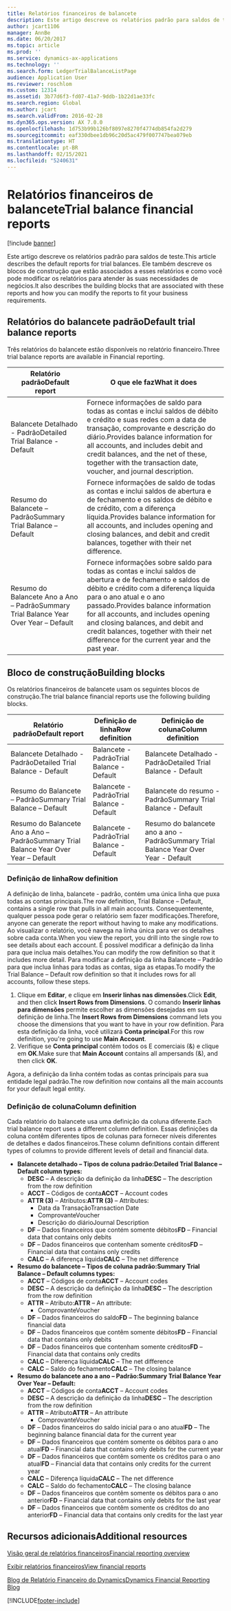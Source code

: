 ```yaml
---
title: Relatórios financeiros de balancete
description: Este artigo descreve os relatórios padrão para saldos de teste. Ele também descreve os blocos de construção que estão associados a esses relatórios e como você pode modificar os relatórios para atender às suas necessidades de negócios.
author: jcart1106
manager: AnnBe
ms.date: 06/20/2017
ms.topic: article
ms.prod: ''
ms.service: dynamics-ax-applications
ms.technology: ''
ms.search.form: LedgerTrialBalanceListPage
audience: Application User
ms.reviewer: roschlom
ms.custom: 12314
ms.assetid: 3b77d6f3-fd07-41a7-9ddb-1b22d1ae33fc
ms.search.region: Global
ms.author: jcart
ms.search.validFrom: 2016-02-28
ms.dyn365.ops.version: AX 7.0.0
ms.openlocfilehash: 1d753b99b126bf8097e8270f4774db854fa2d279
ms.sourcegitcommit: eaf330dbee1db96c20d5ac479f007747bea079eb
ms.translationtype: HT
ms.contentlocale: pt-BR
ms.lasthandoff: 02/15/2021
ms.locfileid: "5240631"
---
```

# <a name="trial-balance-financial-reports"></a><span data-ttu-id="afd55-104">Relatórios financeiros de balancete</span><span class="sxs-lookup"><span data-stu-id="afd55-104">Trial balance financial reports</span></span>

[!include [banner](../includes/banner.md)]

<span data-ttu-id="afd55-105">Este artigo descreve os relatórios padrão para saldos de teste.</span><span class="sxs-lookup"><span data-stu-id="afd55-105">This article describes the default reports for trial balances.</span></span> <span data-ttu-id="afd55-106">Ele também descreve os blocos de construção que estão associados a esses relatórios e como você pode modificar os relatórios para atender às suas necessidades de negócios.</span><span class="sxs-lookup"><span data-stu-id="afd55-106">It also describes the building blocks that are associated with these reports and how you can modify the reports to fit your business requirements.</span></span> 

<a name="default-trial-balance-reports"></a><span data-ttu-id="afd55-107">Relatórios do balancete padrão</span><span class="sxs-lookup"><span data-stu-id="afd55-107">Default trial balance reports</span></span>
-----------------------------

<span data-ttu-id="afd55-108">Três relatórios do balancete estão disponíveis no relatório financeiro.</span><span class="sxs-lookup"><span data-stu-id="afd55-108">Three trial balance reports are available in Financial reporting.</span></span>

| <span data-ttu-id="afd55-109">Relatório padrão</span><span class="sxs-lookup"><span data-stu-id="afd55-109">Default report</span></span>                                 | <span data-ttu-id="afd55-110">O que ele faz</span><span class="sxs-lookup"><span data-stu-id="afd55-110">What it does</span></span>                                                                                                                                                                                        |
|------------------------------------------------|-----------------------------------------------------------------------------------------------------------------------------------------------------------------------------------------------------|
| <span data-ttu-id="afd55-111">Balancete Detalhado - Padrão</span><span class="sxs-lookup"><span data-stu-id="afd55-111">Detailed Trial Balance - Default</span></span>               | <span data-ttu-id="afd55-112">Fornece informações de saldo para todas as contas e inclui saldos de débito e crédito e suas redes com a data de transação, comprovante e descrição do diário.</span><span class="sxs-lookup"><span data-stu-id="afd55-112">Provides balance information for all accounts, and includes debit and credit balances, and the net of these, together with the transaction date, voucher, and journal description.</span></span>                  |
| <span data-ttu-id="afd55-113">Resumo do Balancete – Padrão</span><span class="sxs-lookup"><span data-stu-id="afd55-113">Summary Trial Balance – Default</span></span>                | <span data-ttu-id="afd55-114">Fornece informações de saldo de todas as contas e inclui saldos de abertura e de fechamento e os saldos de débito e de crédito, com a diferença líquida.</span><span class="sxs-lookup"><span data-stu-id="afd55-114">Provides balance information for all accounts, and includes opening and closing balances, and debit and credit balances, together with their net difference.</span></span>                                        |
| <span data-ttu-id="afd55-115">Resumo do Balancete Ano a Ano – Padrão</span><span class="sxs-lookup"><span data-stu-id="afd55-115">Summary Trial Balance Year Over Year – Default</span></span> | <span data-ttu-id="afd55-116">Fornece informações sobre saldo para todas as contas e inclui saldos de abertura e de fechamento e saldos de débito e crédito com a diferença líquida para o ano atual e o ano passado.</span><span class="sxs-lookup"><span data-stu-id="afd55-116">Provides balance information for all accounts, and includes opening and closing balances, and debit and credit balances, together with their net difference for the current year and the past year.</span></span> |

## <a name="building-blocks"></a><span data-ttu-id="afd55-117">Bloco de construção</span><span class="sxs-lookup"><span data-stu-id="afd55-117">Building blocks</span></span>
<span data-ttu-id="afd55-118">Os relatórios financeiros de balancete usam os seguintes blocos de construção.</span><span class="sxs-lookup"><span data-stu-id="afd55-118">The trial balance financial reports use the following building blocks.</span></span>

| <span data-ttu-id="afd55-119">Relatório padrão</span><span class="sxs-lookup"><span data-stu-id="afd55-119">Default report</span></span>                                 | <span data-ttu-id="afd55-120">Definição de linha</span><span class="sxs-lookup"><span data-stu-id="afd55-120">Row definition</span></span>          | <span data-ttu-id="afd55-121">Definição de coluna</span><span class="sxs-lookup"><span data-stu-id="afd55-121">Column definition</span></span>                              |
|------------------------------------------------|-------------------------|------------------------------------------------|
| <span data-ttu-id="afd55-122">Balancete Detalhado - Padrão</span><span class="sxs-lookup"><span data-stu-id="afd55-122">Detailed Trial Balance - Default</span></span>               | <span data-ttu-id="afd55-123">Balancete - Padrão</span><span class="sxs-lookup"><span data-stu-id="afd55-123">Trial Balance - Default</span></span> | <span data-ttu-id="afd55-124">Balancete Detalhado - Padrão</span><span class="sxs-lookup"><span data-stu-id="afd55-124">Detailed Trial Balance - Default</span></span>               |
| <span data-ttu-id="afd55-125">Resumo do Balancete – Padrão</span><span class="sxs-lookup"><span data-stu-id="afd55-125">Summary Trial Balance – Default</span></span>                | <span data-ttu-id="afd55-126">Balancete - Padrão</span><span class="sxs-lookup"><span data-stu-id="afd55-126">Trial Balance - Default</span></span> | <span data-ttu-id="afd55-127">Balancete do resumo - Padrão</span><span class="sxs-lookup"><span data-stu-id="afd55-127">Summary Trial Balance - Default</span></span>                |
| <span data-ttu-id="afd55-128">Resumo do Balancete Ano a Ano – Padrão</span><span class="sxs-lookup"><span data-stu-id="afd55-128">Summary Trial Balance Year Over Year – Default</span></span> | <span data-ttu-id="afd55-129">Balancete - Padrão</span><span class="sxs-lookup"><span data-stu-id="afd55-129">Trial Balance - Default</span></span> | <span data-ttu-id="afd55-130">Resumo do balancete ano a ano - Padrão</span><span class="sxs-lookup"><span data-stu-id="afd55-130">Summary Trial Balance Year Over Year - Default</span></span> |

### <a name="row-definition"></a><span data-ttu-id="afd55-131">Definição de linha</span><span class="sxs-lookup"><span data-stu-id="afd55-131">Row definition</span></span>

<span data-ttu-id="afd55-132">A definição de linha, balancete - padrão, contém uma única linha que puxa todas as contas principais.</span><span class="sxs-lookup"><span data-stu-id="afd55-132">The row definition, Trial Balance – Default, contains a single row that pulls in all main accounts.</span></span> <span data-ttu-id="afd55-133">Consequentemente, qualquer pessoa pode gerar o relatório sem fazer modificações.</span><span class="sxs-lookup"><span data-stu-id="afd55-133">Therefore, anyone can generate the report without having to make any modifications.</span></span> <span data-ttu-id="afd55-134">Ao visualizar o relatório, você navega na linha única para ver os detalhes sobre cada conta.</span><span class="sxs-lookup"><span data-stu-id="afd55-134">When you view the report, you drill into the single row to see details about each account.</span></span> <span data-ttu-id="afd55-135">É possível modificar a definição da linha para que inclua mais detalhes.</span><span class="sxs-lookup"><span data-stu-id="afd55-135">You can modify the row definition so that it includes more detail.</span></span> <span data-ttu-id="afd55-136">Para modificar a definição da linha Balancete – Padrão para que inclua linhas para todas as contas, siga as etapas.</span><span class="sxs-lookup"><span data-stu-id="afd55-136">To modify the Trial Balance – Default row definition so that it includes rows for all accounts, follow these steps.</span></span>

1.  <span data-ttu-id="afd55-137">Clique em **Editar**, e clique em **Inserir linhas nas dimensões**.</span><span class="sxs-lookup"><span data-stu-id="afd55-137">Click **Edit**, and then click **Insert Rows from Dimensions**.</span></span> <span data-ttu-id="afd55-138">O comando **Inserir linhas para dimensões** permite escolher as dimensões desejadas em sua definição de linha.</span><span class="sxs-lookup"><span data-stu-id="afd55-138">The **Insert Rows from Dimensions** command lets you choose the dimensions that you want to have in your row definition.</span></span> <span data-ttu-id="afd55-139">Para esta definição da linha, você utilizará **Conta principal**.</span><span class="sxs-lookup"><span data-stu-id="afd55-139">For this row definition, you're going to use **Main Account**.</span></span>
2.  <span data-ttu-id="afd55-140">Verifique se **Conta principal** contém todos os E comerciais (&) e clique em **OK**.</span><span class="sxs-lookup"><span data-stu-id="afd55-140">Make sure that **Main Account** contains all ampersands (&), and then click **OK**.</span></span>

<span data-ttu-id="afd55-141">Agora, a definição da linha contém todas as contas principais para sua entidade legal padrão.</span><span class="sxs-lookup"><span data-stu-id="afd55-141">The row definition now contains all the main accounts for your default legal entity.</span></span>

### <a name="column-definition"></a><span data-ttu-id="afd55-142">Definição de coluna</span><span class="sxs-lookup"><span data-stu-id="afd55-142">Column definition</span></span>

<span data-ttu-id="afd55-143">Cada relatório do balancete usa uma definição da coluna diferente.</span><span class="sxs-lookup"><span data-stu-id="afd55-143">Each trial balance report uses a different column definition.</span></span> <span data-ttu-id="afd55-144">Essas definições da coluna contêm diferentes tipos de colunas para fornecer níveis diferentes de detalhes e dados financeiros.</span><span class="sxs-lookup"><span data-stu-id="afd55-144">These column definitions contain different types of columns to provide different levels of detail and financial data.</span></span>

-   <span data-ttu-id="afd55-145">**Balancete detalhado – Tipos de coluna padrão:**</span><span class="sxs-lookup"><span data-stu-id="afd55-145">**Detailed Trial Balance – Default column types:**</span></span>
    -   <span data-ttu-id="afd55-146">**DESC** – A descrição da definição da linha</span><span class="sxs-lookup"><span data-stu-id="afd55-146">**DESC** – The description from the row definition</span></span>
    -   <span data-ttu-id="afd55-147">**ACCT** – Códigos de conta</span><span class="sxs-lookup"><span data-stu-id="afd55-147">**ACCT** – Account codes</span></span>
    -   <span data-ttu-id="afd55-148">**ATTR (3)** – Atributos:</span><span class="sxs-lookup"><span data-stu-id="afd55-148">**ATTR (3)** – Attributes:</span></span>
        -   <span data-ttu-id="afd55-149">Data da Transação</span><span class="sxs-lookup"><span data-stu-id="afd55-149">Transaction Date</span></span>
        -   <span data-ttu-id="afd55-150">Comprovante</span><span class="sxs-lookup"><span data-stu-id="afd55-150">Voucher</span></span>
        -   <span data-ttu-id="afd55-151">Descrição do diário</span><span class="sxs-lookup"><span data-stu-id="afd55-151">Journal Description</span></span>
    -   <span data-ttu-id="afd55-152">**DF** – Dados financeiros que contém somente débitos</span><span class="sxs-lookup"><span data-stu-id="afd55-152">**FD** – Financial data that contains only debits</span></span>
    -   <span data-ttu-id="afd55-153">**DF** – Dados financeiros que contenham somente créditos</span><span class="sxs-lookup"><span data-stu-id="afd55-153">**FD** – Financial data that contains only credits</span></span>
    -   <span data-ttu-id="afd55-154">**CALC** – A diferença líquida</span><span class="sxs-lookup"><span data-stu-id="afd55-154">**CALC** – The net difference</span></span>
-   <span data-ttu-id="afd55-155">**Resumo do balancete – Tipos de coluna padrão:**</span><span class="sxs-lookup"><span data-stu-id="afd55-155">**Summary Trial Balance – Default columns types:**</span></span>
    -   <span data-ttu-id="afd55-156">**ACCT** – Códigos de conta</span><span class="sxs-lookup"><span data-stu-id="afd55-156">**ACCT** – Account codes</span></span>
    -   <span data-ttu-id="afd55-157">**DESC** – A descrição da definição da linha</span><span class="sxs-lookup"><span data-stu-id="afd55-157">**DESC** – The description from the row definition</span></span>
    -   <span data-ttu-id="afd55-158">**ATTR** – Atributo:</span><span class="sxs-lookup"><span data-stu-id="afd55-158">**ATTR** – An attribute:</span></span>
        -   <span data-ttu-id="afd55-159">Comprovante</span><span class="sxs-lookup"><span data-stu-id="afd55-159">Voucher</span></span>
    -   <span data-ttu-id="afd55-160">**DF** – Dados financeiros do saldo</span><span class="sxs-lookup"><span data-stu-id="afd55-160">**FD** – The beginning balance financial data</span></span>
    -   <span data-ttu-id="afd55-161">**DF** – Dados financeiros que contêm somente débitos</span><span class="sxs-lookup"><span data-stu-id="afd55-161">**FD** – Financial data that contains only debits</span></span>
    -   <span data-ttu-id="afd55-162">**DF** – Dados financeiros que contenham somente créditos</span><span class="sxs-lookup"><span data-stu-id="afd55-162">**FD** – Financial data that contains only credits</span></span>
    -   <span data-ttu-id="afd55-163">**CALC** – Diferença líquida</span><span class="sxs-lookup"><span data-stu-id="afd55-163">**CALC** – The net difference</span></span>
    -   <span data-ttu-id="afd55-164">**CALC** – Saldo do fechamento</span><span class="sxs-lookup"><span data-stu-id="afd55-164">**CALC** – The closing balance</span></span>
-   <span data-ttu-id="afd55-165">**Resumo do balancete ano a ano – Padrão:**</span><span class="sxs-lookup"><span data-stu-id="afd55-165">**Summary Trial Balance Year Over Year – Default:**</span></span>
    -   <span data-ttu-id="afd55-166">**ACCT** – Códigos de conta</span><span class="sxs-lookup"><span data-stu-id="afd55-166">**ACCT** – Account codes</span></span>
    -   <span data-ttu-id="afd55-167">**DESC** – A descrição da definição da linha</span><span class="sxs-lookup"><span data-stu-id="afd55-167">**DESC** – The description from the row definition</span></span>
    -   <span data-ttu-id="afd55-168">**ATTR** – Atributo</span><span class="sxs-lookup"><span data-stu-id="afd55-168">**ATTR** – An attribute</span></span>
        -   <span data-ttu-id="afd55-169">Comprovante</span><span class="sxs-lookup"><span data-stu-id="afd55-169">Voucher</span></span>
    -   <span data-ttu-id="afd55-170">**DF** – Dados financeiros do saldo inicial para o ano atual</span><span class="sxs-lookup"><span data-stu-id="afd55-170">**FD** – The beginning balance financial data for the current year</span></span>
    -   <span data-ttu-id="afd55-171">**DF** – Dados financeiros que contém somente os débitos para o ano atual</span><span class="sxs-lookup"><span data-stu-id="afd55-171">**FD** – Financial data that contains only debits for the current year</span></span>
    -   <span data-ttu-id="afd55-172">**DF** – Dados financeiros que contêm somente os créditos para o ano atual</span><span class="sxs-lookup"><span data-stu-id="afd55-172">**FD** – Financial data that contains only credits for the current year</span></span>
    -   <span data-ttu-id="afd55-173">**CALC** – Diferença líquida</span><span class="sxs-lookup"><span data-stu-id="afd55-173">**CALC** – The net difference</span></span>
    -   <span data-ttu-id="afd55-174">**CALC** – Saldo do fechamento</span><span class="sxs-lookup"><span data-stu-id="afd55-174">**CALC** – The closing balance</span></span>
    -   <span data-ttu-id="afd55-175">**DF** – Dados financeiros que contêm somente os débitos para o ano anterior</span><span class="sxs-lookup"><span data-stu-id="afd55-175">**FD** – Financial data that contains only debits for the last year</span></span>
    -   <span data-ttu-id="afd55-176">**DF** – Dados financeiros que contêm somente os créditos do ano anterior</span><span class="sxs-lookup"><span data-stu-id="afd55-176">**FD** – Financial data that contains only credits for the last year</span></span>



<a name="additional-resources"></a><span data-ttu-id="afd55-177">Recursos adicionais</span><span class="sxs-lookup"><span data-stu-id="afd55-177">Additional resources</span></span>
--------

[<span data-ttu-id="afd55-178">Visão geral de relatórios financeiros</span><span class="sxs-lookup"><span data-stu-id="afd55-178">Financial reporting overview</span></span>](financial-reporting-getting-started.md)

[<span data-ttu-id="afd55-179">Exibir relatórios financeiros</span><span class="sxs-lookup"><span data-stu-id="afd55-179">View financial reports</span></span>](view-financial-reports.md)

[<span data-ttu-id="afd55-180">Blog de Relatório Financeiro do Dynamics</span><span class="sxs-lookup"><span data-stu-id="afd55-180">Dynamics Financial Reporting Blog</span></span>](https://blogs.msdn.com/b/dynamics_financial_reporting/)





[!INCLUDE[footer-include](../../includes/footer-banner.md)]